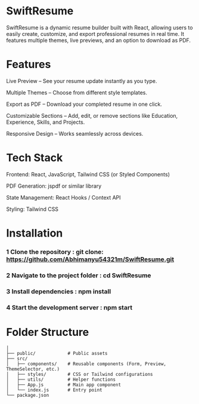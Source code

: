 
# SwiftResume
SwiftResume is a dynamic resume builder built with React, allowing users to easily create, customize, and export professional resumes in real time. It features multiple themes, live previews, and an option to download as PDF.

# Features
Live Preview – See your resume update instantly as you type.

Multiple Themes – Choose from different style templates.

Export as PDF – Download your completed resume in one click.

Customizable Sections – Add, edit, or remove sections like Education, Experience, Skills, and Projects.

Responsive Design – Works seamlessly across devices.

# Tech Stack
Frontend: React, JavaScript, Tailwind CSS (or Styled Components)

PDF Generation: jspdf or similar library

State Management: React Hooks / Context API

Styling: Tailwind CSS

# Installation

### 1 Clone the repository : git clone: https://github.com/Abhimanyu54321m/SwiftResume.git
### 2 Navigate to the project folder : cd SwiftResume
### 3 Install dependencies : npm install
### 4 Start the development server : npm start

# Folder Structure 
```SwiftResume/
│
├── public/            # Public assets
├── src/
│   ├── components/    # Reusable components (Form, Preview, ThemeSelector, etc.)
│   ├── styles/        # CSS or Tailwind configurations
│   ├── utils/         # Helper functions
│   ├── App.js         # Main app component
│   └── index.js       # Entry point
└── package.json
